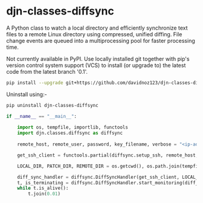 # djn-classes-diffsync
A Python class to watch a local directory and efficiently synchronize text files to a remote Linux directory using compressed, unified diffing.
File change events are queued into a multiprocessing pool for faster processing time.

Not currently available in PyPI. Use locally installed git together with pip's version control system support (VCS) to install (or upgrade to) the latest code from the latest branch '0.1'.

```sh
pip install --upgrade git+https://github.com/davidnoz123/djn-classes-diffsync.git@0.1
```

Uninstall using:-

```sh
pip uninstall djn-classes-diffsync
```


```python
if __name__ == "__main__":        
    
    import os, tempfile, importlib, functools    
    import djn.classes.diffsync as diffsync
    
    remote_host, remote_user, password, key_filename, verbose = "<ip-address>", "<username>", "<key-file-password>", r"C:\key-file.pem", True

    get_ssh_client = functools.partial(diffsync.setup_ssh, remote_host, remote_user, password, key_filename=key_filename, verbose=verbose)   

    LOCAL_DIR, PATCH_DIR, REMOTE_DIR = os.getcwd(), os.path.join(tempfile.gettempdir(), "diff_sync_patches"), "./"

    diff_sync_handler = diffsync.DiffSyncHandler(get_ssh_client, LOCAL_DIR, REMOTE_DIR, PATCH_DIR, verbose=verbose)
    t, is_terminating = diffsync.DiffSyncHandler.start_monitoring(diff_sync_handler, patterns_files_accept=["*.py"])
    while t.is_alive():
        t.join(0.01) 
```
